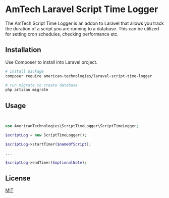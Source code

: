 # AmTech Laravel Script Time Logger

The AmTech Script Time Logger is an addon to Laravel that allows you track the duration of a script you are running to a database.  This can be utilized for setting cron schedules, checking performance etc.

## Installation

Use Composer to install into Laravel project.

```bash
# install package
composer require american-technologies/laravel-script-time-logger

# run migrate to create database
php artisan migrate 
```

## Usage

```php


use AmericanTechnologies\ScriptTimeLogger\ScriptTimeLogger;

$scriptLog = new ScriptTimeLogger();

$scriptLog->startTimer($nameOfScript);

...

$scriptLog->endTimer($optionalNote);

```


## License
[MIT](https://choosealicense.com/licenses/mit/)